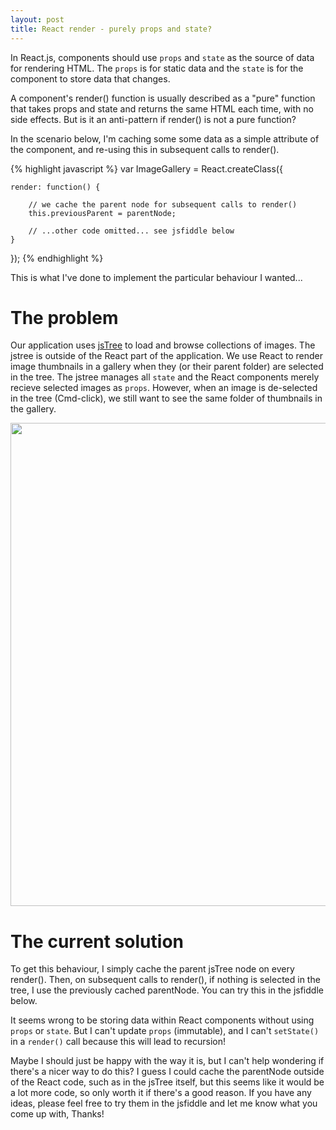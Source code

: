 ```yaml
---
layout: post
title: React render - purely props and state?
---
```


In React.js, components should use ``props`` and ``state`` as the source of data for
rendering HTML. The ``props`` is for static data and the ``state`` is for
the component to store data that changes.

A component's render() function is usually described as a "pure" function that takes props and
state and returns the same HTML each time, with no side effects.
But is it an anti-pattern if render() is not a pure function? 

In the scenario below, I'm caching some some data as a simple attribute of the component,
and re-using this in subsequent calls to render().


{% highlight javascript %}
var ImageGallery = React.createClass({

    render: function() {

        // we cache the parent node for subsequent calls to render()
        this.previousParent = parentNode;

        // ...other code omitted... see jsfiddle below
    }
});
{% endhighlight %}


This is what I've done to implement the particular behaviour I wanted...


The problem
===========

Our application uses [jsTree](https://www.jstree.com/) to load and browse
collections of images. The jstree is outside of the React part of the application.
We use React to render image thumbnails in a gallery when they (or their parent folder)
are selected in the tree. The jstree manages all ``state`` and the React components
merely recieve selected images as ``props``.
However, when an image is de-selected in the tree (Cmd-click),
we still want to see the same folder of thumbnails in the gallery.

<img src="{{ site.baseurl }}/images/reactCachePreviousParent.gif" style="width:773px"/>

The current solution
====================

To get this behaviour, I simply cache the parent jsTree node on every render().
Then, on subsequent calls to render(), if nothing is selected in the tree, I
use the previously cached parentNode. You can try this in the jsfiddle below.

It seems wrong to be storing data within React components without using ``props``
or ``state``. But I can't update ``props`` (immutable), and I can't ``setState()`` in a ``render()`` call
because this will lead to recursion!

Maybe I should just be happy with the way it is, but I can't help wondering if there's
a nicer way to do this?
I guess I could cache the parentNode outside of the React code, such as in the jsTree itself,
but this seems like it would be a lot more code, so only worth it if there's a good reason.
If you have any ideas, please feel free to try them in the jsfiddle and let me know
what you come up with, Thanks!

<script async src="http://jsfiddle.net/will_moore/jdbp5dqk/25/embed/js,html,result/"></script>



